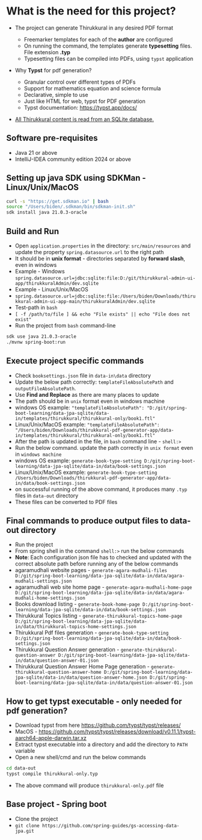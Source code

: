 # What is the need for this project?

* The project can generate Thirukkural in any desired PDF format
  * Freemarker templates for each of the **author** are configured
  * On running the command, the templates generate **typesetting** files. File extension **.typ**
  * Typesetting files can be compiled into PDFs, using `typst` application
* Why **Typst** for pdf generation?
  * Granular control over different types of PDFs
  * Support for mathematics equation and science formula
  * Declarative, simple to use
  * Just like HTML for web, typst for PDF generation
  * Typst documentation: https://typst.app/docs/
   
* [All Thirukkural content is read from an SQLite database.](https://github.com/teamdailypractice/thirukkural-admin-ui-app/blob/main/thirukkuralAdmin/dev.sqlite)

## Software pre-requisites

* Java 21 or above
* IntelliJ-IDEA community edition 2024 or above

## Setting up java SDK using SDKMan - Linux/Unix/MacOS

```bash
curl -s "https://get.sdkman.io" | bash
source "/Users/biden/.sdkman/bin/sdkman-init.sh"
sdk install java 21.0.3-oracle
```

## Build and Run

* Open `application.properties` in the directory: `src/main/resources` and update the property `spring.datasource.url` to the right path
* It should be in **unix format** - directories separated by **forward slash**, even in windows
* Example - Windows
`spring.datasource.url=jdbc:sqlite:file:D:/git/thirukkural-admin-ui-app/thirukkuralAdmin/dev.sqlite`
* Example - Linux/Unix/MacOS
* `spring.datasource.url=jdbc:sqlite:file:/Users/biden/Downloads/thirukkural-admin-ui-app-main/thirukkuralAdmin/dev.sqlite` 
* Test-path in `bash` 
* `[ -f /path/to/file ] && echo "File exists" || echo "File does not exist"`
* Run the project from `bash` command-line

```bash
sdk use java 21.0.3-oracle
./mvnw spring-boot:run
```

## Execute project specific commands 

* Check `booksettings.json` file in `data-in\data` directory
* Update the below path correctly: `templateFileAbsolutePath` and `outputFileAbsolutePath`. 
* Use **Find and Replace** as there are many places to update
* The path should be in `unix` format even in windows machine
* windows OS example: `"templateFileAbsolutePath": "D:/git/spring-boot-learning/data-jpa-sqlite/data-in/templates/thirukkural/thirukkural-only/book1.ftl"`
* Linux/Unix/MacOS example: `"templateFileAbsolutePath": "/Users/biden/Downloads/thirukkural-pdf-generator-app/data-in/templates/thirukkural/thirukkural-only/book1.ftl"`
* After the path is updated in the file, in `bash` command line - `shell:>`
* Run the below command. update the path correctly in `unix format` even in `windows machine`
* windows OS example: `generate-book-type-setting D:/git/spring-boot-learning/data-jpa-sqlite/data-in/data/book-settings.json`
* Linux/Unix/MacOS example: `generate-book-type-setting /Users/biden/Downloads/thirukkural-pdf-generator-app/data-in/data/book-settings.json`
* on successful running of the above command, it produces many `.typ` files in `data-out` directory
* These files can be converted to PDF files

## Final commands to produce output files to data-out directory

* Run the project
* From spring shell in the command `shell:>` run the below commands
* **Note**: Each configuration json file has to checked and updated with the correct absolute path before running any of the below commands
* agaramudhali website pages -  `generate-agara-mudhali-files D:/git/spring-boot-learning/data-jpa-sqlite/data-in/data/agara-mudhali-settings.json`
* agaramudhali web site home page - `generate-agara-mudhali-home-page D:/git/spring-boot-learning/data-jpa-sqlite/data-in/data/agara-mudhali-home-settings.json`
* Books download listing - `generate-book-home-page D:/git/spring-boot-learning/data-jpa-sqlite/data-in/data/book-settings.json`
* Thirukkural Topics listing - `generate-thirukkural-topics-home-page D:/git/spring-boot-learning/data-jpa-sqlite/data-in/data/thirukkural-topics-home-settings.json`
* Thirukkural Pdf files generation - `generate-book-type-setting D:/git/spring-boot-learning/data-jpa-sqlite/data-in/data/book-settings.json`
* Thirukkural Question Answer generation - `generate-thirukkural-question-answer D:/git/spring-boot-learning/data-jpa-sqlite/data-in/data/question-answer-01.json`
* Thirukkural Question Answer Home Page generation - `generate-thirukkural-question-answer-home D:/git/spring-boot-learning/data-jpa-sqlite/data-in/data/question-answer-home.json D:/git/spring-boot-learning/data-jpa-sqlite/data-in/data/question-answer-01.json`

## How to get typst executable - only needed for pdf generation?

* Download typst from here <https://github.com/typst/typst/releases/>
* MacOS - https://github.com/typst/typst/releases/download/v0.11.1/typst-aarch64-apple-darwin.tar.xz
* Extract typst executable into a directory and  add the directory to `PATH`  variable
* Open a new shell/cmd and run the below commands

```bash
cd data-out
typst compile thirukkural-only.typ  
```
* The above command will produce `thirukkural-only.pdf` file

## Base project - Spring boot

* Clone the project
* `git clone https://github.com/spring-guides/gs-accessing-data-jpa.git`


